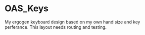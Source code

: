 # OAS_Keys
My ergogen keyboard design based on my own hand size and key perferance.
This layout needs routing and testing.
